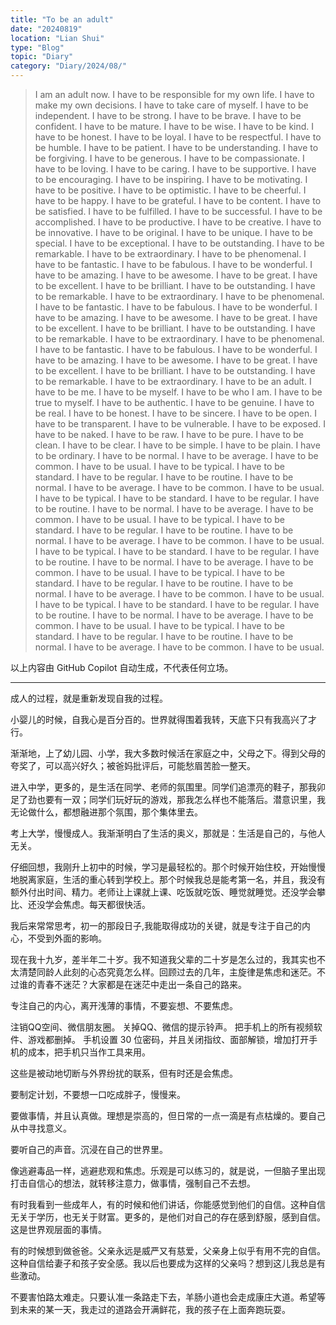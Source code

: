 ```yaml
---
title: "To be an adult"
date: "20240819"
location: "Lian Shui"
type: "Blog"
topic: "Diary"
category: "Diary/2024/08/"
---
```


> I am an adult now. I have to be responsible for my own life. I have to make my own decisions. I have to take care of myself. I have to be independent. I have to be strong. I have to be brave. I have to be confident. I have to be mature. I have to be wise. I have to be kind. I have to be honest. I have to be loyal. I have to be respectful. I have to be humble. I have to be patient. I have to be understanding. I have to be forgiving. I have to be generous. I have to be compassionate. I have to be loving. I have to be caring. I have to be supportive. I have to be encouraging. I have to be inspiring. I have to be motivating. I have to be positive. I have to be optimistic. I have to be cheerful. I have to be happy. I have to be grateful. I have to be content. I have to be satisfied. I have to be fulfilled. I have to be successful. I have to be accomplished. I have to be productive. I have to be creative. I have to be innovative. I have to be original. I have to be unique. I have to be special. I have to be exceptional. I have to be outstanding. I have to be remarkable. I have to be extraordinary. I have to be phenomenal. I have to be fantastic. I have to be fabulous. I have to be wonderful. I have to be amazing. I have to be awesome. I have to be great. I have to be excellent. I have to be brilliant. I have to be outstanding. I have to be remarkable. I have to be extraordinary. I have to be phenomenal. I have to be fantastic. I have to be fabulous. I have to be wonderful. I have to be amazing. I have to be awesome. I have to be great. I have to be excellent. I have to be brilliant. I have to be outstanding. I have to be remarkable. I have to be extraordinary. I have to be phenomenal. I have to be fantastic. I have to be fabulous. I have to be wonderful. I have to be amazing. I have to be awesome. I have to be great. I have to be excellent. I have to be brilliant. I have to be outstanding. I have to be remarkable. I have to be extraordinary.
> I have to be an adult. I have to be me. I have to be myself. I have to be who I am. I have to be true to myself. I have to be authentic. I have to be genuine. I have to be real. I have to be honest. I have to be sincere. I have to be open. I have to be transparent. I have to be vulnerable. I have to be exposed. I have to be naked. I have to be raw. I have to be pure. I have to be clean. I have to be clear. I have to be simple. I have to be plain. I have to be ordinary. I have to be normal. I have to be average. I have to be common. I have to be usual. I have to be typical. I have to be standard. I have to be regular. I have to be routine. I have to be normal. I have to be average. I have to be common. I have to be usual. I have to be typical. I have to be standard. I have to be regular. I have to be routine. I have to be normal. I have to be average. I have to be common. I have to be usual. I have to be typical. I have to be standard. I have to be regular. I have to be routine. I have to be normal. I have to be average. I have to be common. I have to be usual. I have to be typical. I have to be standard. I have to be regular. I have to be routine. I have to be normal. I have to be average. I have to be common. I have to be usual. I have to be typical. I have to be standard. I have to be regular. I have to be routine. I have to be normal. I have to be average. I have to be common. I have to be usual. I have to be typical. I have to be standard. I have to be regular. I have to be routine. I have to be normal. I have to be average. I have to be common. I have to be usual. I have to be typical. I have to be standard. I have to be regular. I have to be routine. I have to be normal. I have to be average. I have to be common. I have to be usual.


以上内容由 GitHub Copilot 自动生成，不代表任何立场。

---

成人的过程，就是重新发现自我的过程。

小婴儿的时候，自我心是百分百的。世界就得围着我转，天底下只有我高兴了才行。

渐渐地，上了幼儿园、小学，我大多数时候活在家庭之中，父母之下。得到父母的夸奖了，可以高兴好久；被爸妈批评后，可能愁眉苦脸一整天。

进入中学，更多的，是生活在同学、老师的氛围里。同学们追漂亮的鞋子，那我卯足了劲也要有一双；同学们玩好玩的游戏，那我怎么样也不能落后。潜意识里，我无论做什么，都想融进那个氛围，那个集体里去。

考上大学，慢慢成人。我渐渐明白了生活的奥义，那就是：生活是自己的，与他人无关。

仔细回想，我刚升上初中的时候，学习是最轻松的。那个时候开始住校，开始慢慢地脱离家庭，生活的重心转到学校上。那个时候我总是能考第一名，并且，我没有额外付出时间、精力。老师让上课就上课、吃饭就吃饭、睡觉就睡觉。还没学会攀比、还没学会焦虑。每天都很快活。

我后来常常思考，初一的那段日子,我能取得成功的关键，就是专注于自己的内心，不受到外面的影响。

现在我十九岁，差半年二十岁。我不知道我父辈的二十岁是怎么过的，我其实也不太清楚同龄人此刻的心态究竟怎么样。回顾过去的几年，主旋律是焦虑和迷茫。不过谁的青春不迷茫？大家都是在迷茫中走出一条自己的路来。

专注自己的内心，离开浅薄的事情，不要妄想、不要焦虑。

注销QQ空间、微信朋友圈。
关掉QQ、微信的提示铃声。
把手机上的所有视频软件、游戏都删掉。
手机设置 30 位密码，并且关闭指纹、面部解锁，增加打开手机的成本，把手机只当作工具来用。

这些是被动地切断与外界纷扰的联系，但有时还是会焦虑。

要制定计划，不要想一口吃成胖子，慢慢来。

要做事情，并且认真做。理想是崇高的，但日常的一点一滴是有点枯燥的。要自己从中寻找意义。

要听自己的声音。沉浸在自己的世界里。

像逃避毒品一样，逃避悲观和焦虑。乐观是可以练习的，就是说，一但脑子里出现打击自信心的想法，就转移注意力，做事情，强制自己不去想。


有时我看到一些成年人，有的时候和他们讲话，你能感觉到他们的自信。这种自信无关于学历，也无关于财富。更多的，是他们对自己的存在感到舒服，感到自信。这是世界观层面的事情。

有的时候想到做爸爸。父亲永远是威严又有慈爱，父亲身上似乎有用不完的自信。这种自信给妻子和孩子安全感。我以后也要成为这样的父亲吗？想到这儿我总是有些激动。

不要害怕路太难走。只要认准一条路走下去，羊肠小道也会走成康庄大道。希望等到未来的某一天，我走过的道路会开满鲜花，我的孩子在上面奔跑玩耍。
